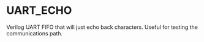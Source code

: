 # UART_ECHO
Verilog UART FIFO that will just echo back characters.  Useful for testing the communications path.
